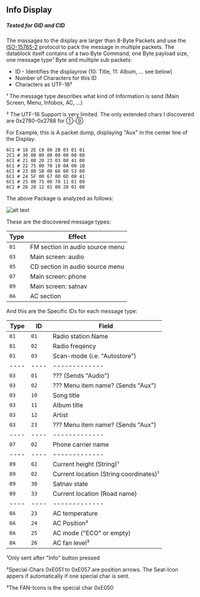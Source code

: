 
## Info Display
##### Tested for GID and CID

The massages to the display are larger than 8-Byte Packets and use the [ISO-15765-2](https://en.wikipedia.org/wiki/ISO_15765-2) protocol to pack the message in multiple packets.
The datablock itself contains of a two Byte Command, one Byte payload size, one message type¹ Byte and multiple sub packets:
- ID - Identifies the displayrow (10: Title, 11: Album, ... see below)
- Number of Characters for this ID
- Characters as UTF-16²

¹ The message type describes what kind of Information is send (Main Screen, Menu, Infobox, AC, ...)

² The UTF-16 Support is very limited. The only extended chars I discovered are 0x2780-0x2788 for &#x2780;-&#x2788;  


For Example, this is A packet dump, displaying "Aux" in the center line of the Display:
```
6C1 # 10 2E C0 00 2B 03 01 01
2C1 # 30 00 00 00 00 00 00 00
6C1 # 21 00 20 23 03 00 41 00
6C1 # 22 75 00 78 10 0A 00 1B
6C1 # 23 00 5B 00 66 00 53 00
6C1 # 24 5F 00 67 00 6D 00 41
6C1 # 25 00 75 00 78 11 01 00
6C1 # 26 20 12 01 00 20 01 00
```

The above Package is analyzed as follows:

![alt text](https://github.com/Trueffelwurm/Car-CAN-Message-DB/raw/master/Opel/Astra/H/MS-CAN/CID-AUX-Message.png "Logo Title Text 1")

These are the discovered message types:

| Type | Effect |
| ---- | ------ |
| `01` | FM section in audio source menu |
| `03` | Main screen: audio |
| `05` | CD section in audio source menu |
| `07` | Main screen: phone |
| `09` | Main screen: satnav |
| `0A` | AC section |

And this are the Specific IDs for each message type:


| Type | ID | Field |
| ---- | -- | ----- |
| `01` | `01` | Radio station Name |
| `01` | `02` | Radio freqency |
| `01` | `03` | Scan-mode (i.e. "Autostore") |
| ---- | ---- | -------------|
| `03` | `01` | ??? (Sends "Audio")|
| `03` | `02` | ??? Menu item name? (Sends "Aux")|
| `03` | `10` | Song title |
| `03` | `11` | Album title |
| `03` | `12` | Artist |
| `03` | `23` | ??? Menu item name? (Sends "Aux") |
| ---- | ---- | -------------|
| `07` | `02` | Phone carrier name |
| ---- | ---- | -------------|
| `09` | `02` | Current height (String)¹ |
| `09` | `02` | Current location (String coordinates)¹ |
| `09` | `30` | Satnav state |
| `09` | `33` | Current location (Road name)|
| ---- | ---- | -------------|
| `0A` | `23` | AC temperature |
| `0A` | `24` | AC Position² |
| `0A` | `25` | AC mode ("ECO" or empty) |
| `0A` | `26` | AC fan level³ |

¹Only sent after "Info" button pressed

²Special-Chars 0xE051 to 0xE057 are position arrows. The Seat-Icon appers if automatically if one special char is sent.

³The FAN-Icons is the special char 0xE050
